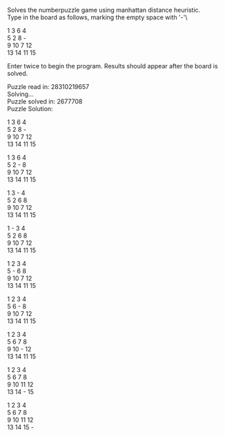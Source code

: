 Solves the numberpuzzle game using manhattan distance heuristic.\
Type in the board as follows, marking the empty space with '-'\


1 3 6 4\
5 2 8 -\
9 10 7 12\
13 14 11 15

Enter twice to begin the program.
Results should appear after the board is solved.


Puzzle read in: 28310219657\
Solving...\
Puzzle solved in: 2677708\
Puzzle Solution:

1 3 6 4\
5 2 8 -\
9 10 7 12\
13 14 11 15

1 3 6 4\
5 2 - 8\
9 10 7 12\
13 14 11 15

1 3 - 4\
5 2 6 8\
9 10 7 12\
13 14 11 15

1 - 3 4\
5 2 6 8\
9 10 7 12\
13 14 11 15

1 2 3 4\
5 - 6 8\
9 10 7 12\
13 14 11 15

1 2 3 4\
5 6 - 8\
9 10 7 12\
13 14 11 15

1 2 3 4\
5 6 7 8\
9 10 - 12\
13 14 11 15

1 2 3 4\
5 6 7 8\
9 10 11 12\
13 14 - 15

1 2 3 4\
5 6 7 8\
9 10 11 12\
13 14 15 -